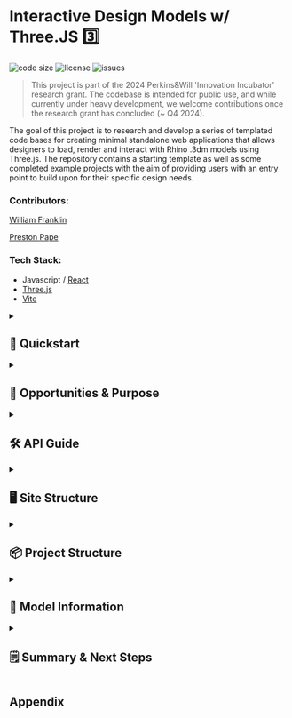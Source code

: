 # Interactive Design Models w/ Three.JS 3️⃣

![code size](https://img.shields.io/github/languages/code-size/PW-SEA-CoDe/InteractiveDesignModels?style=flat-square)
![license](https://img.shields.io/github/license/PW-SEA-CoDe/InteractiveDesignModels?style=flat-square)
![issues](https://img.shields.io/github/issues/PW-SEA-CoDe/InteractiveDesignModels)

> This project is part of the 2024 Perkins&Will 'Innovation Incubator' research grant. The codebase is intended for public use, and while currently under heavy development, we welcome contributions once the research grant has concluded (~ Q4 2024). 

The goal of this project is to research and develop a series of templated code bases for creating minimal standalone web applications that allows designers to load, render and interact with Rhino .3dm models using Three.js. The repository contains a starting template as well as some completed example projects with the aim of providing users with an entry point to build upon for their specific design needs.

### Contributors:

[William Franklin](https://github.com/wmfranklin20)

[Preston Pape](https://github.com/prxsto)

### Tech Stack:
- Javascript / [React](https://react.dev/)
- [Three.js](https://threejs.org/)
- [Vite](https://vitejs.dev/)

<details id="Quickstart" closed>
<summary><h2>🚀 Quickstart</summary>


The ```examples``` subfolder contains a variety of example Three.js web applications split into categories based upon framework/library choices. Within each, there are UI components to pull into fresh applications, as well as helper functions for loading models, adding environmental effects, and manipulating cameras, lighting, etc.

### Cloning & Install
You can clone the examples to your local machine using the following commands (from within your desired directory):
```shell
$ git clone --no-checkout --depth=1 https://github.com/PW-SEA-CoDe/InteractiveDesignModels.git
$ cd InteractiveDesignModels
$ git checkout main -- examples
$ rm -rf .git
```

### Dependencies
Once cloned, you will need to install the dependencies. Make sure your working directory is the root of the example you are interested in, and then run the following command (subsituting ```npm``` for your favorite Node.js package manager):
```shell
$ npm install
```
This will reference the package-lock.json file to install all required dependencies. If you have any issues, please submit and issue or reach out for assistance.

###  Deployment & Testing
To deploy a testing environment using ```vite``` run:
```shell
$ npm run dev
```
This will deploy a local version of the web application and you should see the port listed in your terminal output with which to view your app.
Typically this will be http://localhost:XXXX/

To build your application for deployment, you can instead run:
```shell
$ npm run build
```
</details>

<details id="Purpose">
<summary><h2>🌟 Opportunities & Purpose</summary>

### Purpose and Goals
#### What This Project Is
#### What This Project Isn't

### Opportunities to elevate our workflow
#### Evolving How We Share Design Ideas
#### Improving How We Communicate Design Information

### Example Use Cases

</details>

<details id="Api-Guide">
<summary><h2>🛠️ API Guide</summary>

## 
> [!NOTE]
> 💡 This project assumes that the user has at least basic understanding of HTML/CSS, Javascript, and Rhino/Grasshopper fundamentals. We will try our best to explain the code examples provided, but also do not want to overburden the project summary by explaining basic concepts.

### What is Three?
Three.js is a JavaScript Application Programming Interface (API) which allows users to create interactive 3D models using WebGL. Users can create 3D geometry in the browser by creating a Three ‘Scene’ which contains three key elements to visualize the 3d model:


<details>
  <summary>Three.js 'Scene' Basic Structure</summary>
The root object in Three is the 'Scene' which contains all other components. The Scene is appended to an existing DOM element and is then updated with any additional Three components or UI styling that is needed by the user. 

_**At a minimum, the Scene, a Camera and a Renderer must be defined to create a Scene.**_  

```
scene ↴                                 // Root Element
        renderer                        // Renders Scene
        camera                          // Visual access point to scene
        lights ↴                        // Lighting - Multiple possible types
                    Spotlight                   
                    Domelight
                    ...
        geometry ↴                      // Geometry - Multiple native and loadable types
                    Mesh
                    Polysurface
                    Line
                    .3dm
                    .gltf
                    ... 
        controls                        // Control of camera in scene space
```
#### Camera
Each scene needs to initialize a camera in order to view the scene. Three provides a series of pre-built camera options that need some additional attributes in order to work properly.

#### Lights
Similar to the camera, each scene should be initialized with a light source in order to view the models materials, and shadows.

#### Mesh(Geometry)
Lastly, the user can populate the scene with any amount of meshes, or 3D geometry by either using native Three object constructors, or by loading a third-party geometry (such as a Rhino .3dm) using pre-built model loading scripts.

### Loading a .3dm Model

### UI & Site Structure
The template file developed for this project breaks down the site structure into two ‘layers’; the ‘Model’ layer contains the Three scene, while the ‘UI’ layer contains any UI elements that the user needs to implement to interact with their models or data. 

</details>
</details>

<details>
<summary><h2>🖥️ Site Structure</summary>

### Overview
### Model 'Layer'
### UI 'Layer'
### Unique Conditions
</details>


<details id="Proj-Structure">
<summary><h2>📦 Project Structure</summary>

### Overview
A goal of this project is to develop basic templated codebases to allow users to quickly load their design models into a web applicaiton, which comes pre-built with core functions. This means balancing adding as much additional functionality to the 'template' while also minimizing the size and complexity of the codebase. Similary, we have tried to develop a comparable codebase in a variety of frameworks to allow users a greater spectrum of entry points depending on their preferences and backgrounds. 

#### Basic Project Module Structure
Regardless of framework, we have tried our best to organize sub-folders which contain modules used to set-up key functions across the site. These folders listed below should contain all scripts used to define the building blocks of the site:
```
main               // Call functions related to UI
model              // Call functions related to Scene and Model 
src/↴
     data/↴          // Data formatting/importing
     model/↴         // Model interaction
     scene/↴         // Scene (initialization, post-processing, lighting)
     ui/↴            // UI elements (containers, graphics, styling)
     utils/↴         // Site Utilities (window resize, helper functions, etc.) 
assets/↴
     data/↴          // Data related to models (json, csv, etc.)
     models/↴        // Models to be loaded into site
     icons/↴         // UI icons and images
```
Within each of these folders, we have tried to simplify the number of unique scripts as much as possible, aiming to create one or two scripts which export a variety of relevant functions to be called higher up in the project structure.

### Vanilla Javascript
```
index.html              // Entry point, contains core elements
style.css               // Styling for html,body all other styles handled in JS
main.js                 // Call functions to create UI elements 
model.js                // Call functions related to Scene and Model 
src/↴
        data/↴          // Data formatting/importing
        model/↴         // Model interaction
        scene/↴         // Scene (initialization, post-processing, lighting)
        ui/↴            // UI elements (containers, graphics, styling)
        utils/↴         // Site Utilities (window resize, helper functions, etc.) 
assets/↴
        data/↴
        models/↴        // holds rhino (.3dm) files
        icons/↴
```
### React
### React Three Fiber
```
index.html                    // entry point, contains core elements
src/↴
        index.css             // base styling, component styling will override
        index.jsx             // main react file, declare components here 
        scene.jsx             // holds scene objects (models/lights/etc.)
        assets/↴              // assets- dynamic upon state/props
        components/↴          // react components and their stylesheets, add subfolders by use
        lib/↴                 // global constants, hooks, helper functions, etc. 
                constants.js  // constants for all components
                hooks.js      // custom react hooks
                # types.ts    // custom typescript types (if typescript project)
                utils.js      // helper functions
public/↴                      
        images/↴              // holds images/textures/icons (png/jpg/etc.)
        models/↴              // holds rhino (.3dm) files
        fonts/↴               // holds fonts (prefer .woff2 if possible)
```
### Vue/TresJS

</details>



<details id="Model-Data">
<summary><h2>💾 Model Information</summary>

### Overview
Three natively imports some model information directly from your Rhino .3dm file, however some key information is not imported, and other information is not easily accessible with the out-of-the-box import. This section will aim to explain the process of accessing Rhino model information and breakdown the scripts included in this project that assist with this effort.

### Native .3dm Information
The current functionality of Three allows users to load .3dm files with the following model information directly associated to a dictionary referenced as the model 'object'. 
```
Natively Imported Information
- Geometry
- Layer ID's
- Group ID's 
- Materials

Currently Unsupported Information
- Geometry associated to each Layer
- Geometry associated to each group
- Unique materials for each element (for interaction)
- Object center points
```

### Layers & Groups
### Materials
### Cameras
### Data
#### Model Data
#### Other Data
</details>

<details id="Summary">
<summary><h2>🗒️ Summary & Next Steps</summary>


</details>

## Appendix
